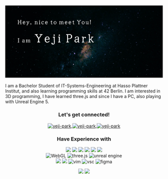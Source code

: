 
<p align = "center">
<img src="./hello_2.png" alt="name banner" />
</p>

<!-- <p align="center">
 <img src="https://badges.pufler.dev/visits/yeji0205/yeji0205"/> 
 <img src="https://badges.pufler.dev/repos/yeji0205"/>
 <img src="https://badges.pufler.dev/commits/monthly/yeji0205"/>
</p> -->

I am a Bachelor Student of IT-Systems-Engineering at Hasso Plattner Institut, and also learning programming skills at 42 Berlin. 
I am interested in 3D programming, I have learned three.js and since I have a PC, also playing with Unreal Engine 5. 


<h3 align="center"> Let's get connected!</h3>


<p align="center"> 
 <a href="https://www.linkedin.com/in/yegi-park/" target="blank">
  <img align="center" src="https://img.icons8.com/fluency/48/linkedin.png" alt="yeji-park" height="35" width="35" />
 </a>
 <a href="https://instagram.com/yehji205" target="blank">
  <img align="center" src="https://raw.githubusercontent.com/rahuldkjain/github-profile-readme-generator/master/src/images/icons/Social/instagram.svg" alt="yeji-park" height="25" width="35" />
 </a>
 <a href="https://medium.com/yejipark" target="blank">
  <img align="center" src="https://raw.githubusercontent.com/rahuldkjain/github-profile-readme-generator/master/src/images/icons/Social/medium.svg" alt="yeji-park" height="25" width="35" />
 </a>
</p>



<h3 align="center"> Have Experience with  </h3>

<p align="center">
 <img src="https://img.shields.io/badge/c-%2300599C.svg?style=for-the-badge&logo=c&logoColor=white"/> 
 <img src="https://img.shields.io/badge/java-%23ED8B00.svg?style=for-the-badge&logo=openjdk&logoColor=white"/>
 <img src="https://img.shields.io/badge/html5-%23E34F26.svg?style=for-the-badge&logo=html5&logoColor=white"/>
 <img src="https://img.shields.io/badge/css3-%231572B6.svg?style=for-the-badge&logo=css3&logoColor=white"/>
 <img src="https://img.shields.io/badge/javascript-%23323330.svg?style=for-the-badge&logo=javascript&logoColor=%23F7DF1E"/>
 <img src="https://img.shields.io/badge/react-%2320232a.svg?style=for-the-badge&logo=react&logoColor=%2361DAFB"/>
 <br />
 <img src="https://img.shields.io/badge/WebGL-990000?logo=webgl&logoColor=white&style=for-the-badge" alt="WebGL" />
  <img src="https://img.shields.io/badge/threejs-black?style=for-the-badge&logo=three.js&logoColor=white" alt="three.js" />
  <img src="https://img.shields.io/badge/unrealengine-%23313131.svg?style=for-the-badge&logo=unrealengine&logoColor=white" alt="unreal engine"/>
 <br />
  <img src="https://img.shields.io/badge/git-%23F05033.svg?style=for-the-badge&logo=git&logoColor=white"/>
 <img src="https://img.shields.io/badge/github-%23121011.svg?style=for-the-badge&logo=github&logoColor=white"/>
 <img src="https://img.shields.io/badge/VIM-%2311AB00.svg?style=for-the-badge&logo=vim&logoColor=white" alt="vim" />
  <img src="https://img.shields.io/badge/Visual%20Studio%20Code-0078d7.svg?style=for-the-badge&logo=visual-studio-code&logoColor=white" alt="vsc" />
  <img src="https://img.shields.io/badge/figma-%23F24E1E.svg?style=for-the-badge&logo=figma&logoColor=white" alt="figma" />
</p>

<p align = "center">
 <img src="https://github-readme-stats.vercel.app/api?username=yeji0205&show_icons=true&theme=radical" />
 <img src="https://github-readme-stats.vercel.app/api/top-langs/?username=yeji0205&layout=compact&theme=radical" />
</p>

<!--[![](https://visitcount.itsvg.in/api?id=yeji0205&icon=0&color=0)](https://visitcount.itsvg.in)-->

<!--[![Top Langs](https://github-readme-stats.vercel.app/api/top-langs/?username=yeji0205&layout=compact)](https://github.com/anuraghazra/github-readme-stats)-->
